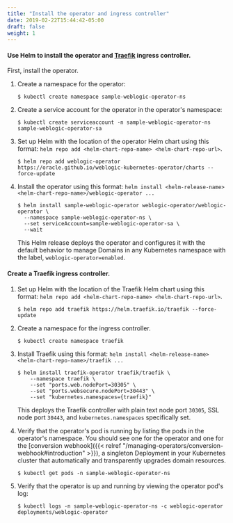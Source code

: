 ```yaml
---
title: "Install the operator and ingress controller"
date: 2019-02-22T15:44:42-05:00
draft: false
weight: 1
---
```


#### Use Helm to install the operator and [Traefik](http://github.com/oracle/weblogic-kubernetes-operator/blob/main/kubernetes/samples/charts/traefik/README.md) ingress controller.

First, install the operator.

1. Create a namespace for the operator:

    ```shell
    $ kubectl create namespace sample-weblogic-operator-ns
    ```

1. Create a service account for the operator in the operator's namespace:

    ```shell
    $ kubectl create serviceaccount -n sample-weblogic-operator-ns sample-weblogic-operator-sa
    ```

1. Set up Helm with the location of the operator Helm chart using this format: `helm repo add <helm-chart-repo-name> <helm-chart-repo-url>`.

    ```
    $ helm repo add weblogic-operator https://oracle.github.io/weblogic-kubernetes-operator/charts --force-update  
    ```
 1. Install the operator using this format: `helm install <helm-release-name> <helm-chart-repo-name>/weblogic-operator ...`

     ```shell
     $ helm install sample-weblogic-operator weblogic-operator/weblogic-operator \
       --namespace sample-weblogic-operator-ns \
       --set serviceAccount=sample-weblogic-operator-sa \
       --wait
     ```
     This Helm release deploys the operator and configures it with the default behavior to manage Domains in any Kubernetes namespace with the label, `weblogic-operator=enabled`.

#### Create a Traefik ingress controller.

1. Set up Helm with the location of the Traefik Helm chart using this format: `helm repo add <helm-chart-repo-name> <helm-chart-repo-url>`.

   ```shell
   $ helm repo add traefik https://helm.traefik.io/traefik --force-update
   ```

1. Create a namespace for the ingress controller.

   ```shell
   $ kubectl create namespace traefik
   ```

1. Install Traefik using this format: `helm install <helm-release-name> <helm-chart-repo-name>/traefik ...`

   ```shell
   $ helm install traefik-operator traefik/traefik \
       --namespace traefik \
       --set "ports.web.nodePort=30305" \
       --set "ports.websecure.nodePort=30443" \
       --set "kubernetes.namespaces={traefik}"
   ```
    This deploys the Traefik controller with plain text node port `30305`, SSL node port `30443`, and `kubernetes.namespaces` specifically set.

1. Verify that the operator's pod is running by listing the pods in the operator's namespace. You should see one
for the operator and one for the [conversion webhook]({{< relref "/managing-operators/conversion-webhook#introduction" >}}), a
singleton Deployment in your Kubernetes cluster that automatically and transparently upgrades domain resources.

    ```shell
    $ kubectl get pods -n sample-weblogic-operator-ns
    ```

1. Verify that the operator is up and running by viewing the operator pod's log:

    ```shell
    $ kubectl logs -n sample-weblogic-operator-ns -c weblogic-operator deployments/weblogic-operator
    ```
